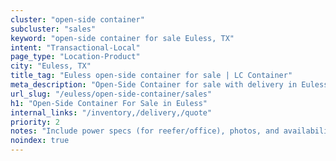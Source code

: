 ```yaml
---
cluster: "open-side container"
subcluster: "sales"
keyword: "open-side container for sale Euless, TX"
intent: "Transactional-Local"
page_type: "Location-Product"
city: "Euless, TX"
title_tag: "Euless open-side container for sale | LC Container"
meta_description: "Open-Side Container for sale with delivery in Euless, TX. LC Container — local Since 2003. Get pricing today."
url_slug: "/euless/open-side-container/sales"
h1: "Open-Side Container For Sale in Euless"
internal_links: "/inventory,/delivery,/quote"
priority: 2
notes: "Include power specs (for reefer/office), photos, and availability."
noindex: true
---
```


<!-- TODO: Add unique city/inventory copy, images, and internal links here. -->
